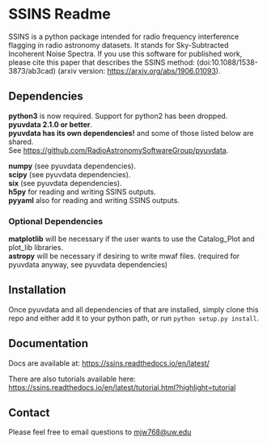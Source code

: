 # SSINS Readme

SSINS is a python package intended for radio frequency interference flagging in radio astronomy datasets. It stands for Sky-Subtracted Incoherent Noise Spectra. If you use this software for published work, please cite this paper that describes the SSINS method: (doi:10.1088/1538-3873/ab3cad) (arxiv version: https://arxiv.org/abs/1906.01093).

## Dependencies

**python3** is now required. Support for python2 has been dropped.<br/>
**pyuvdata 2.1.0 or better**.<br/>
**pyuvdata has its own dependencies!** and some of those listed below are shared.<br/>
See https://github.com/RadioAstronomySoftwareGroup/pyuvdata.  

**numpy** (see pyuvdata dependencies).  
**scipy** (see pyuvdata dependencies).  
**six** (see pyuvdata dependencies).  
**h5py** for reading and writing SSINS outputs.  
**pyyaml** also for reading and writing SSINS outputs.  

### Optional Dependencies

**matplotlib** will be necessary if the user wants to use the Catalog_Plot and plot_lib libraries.  
**astropy** will be necessary if desiring to write mwaf files. (required for pyuvdata anyway, see pyuvdata dependencies)


## Installation

Once pyuvdata and all dependencies of that are installed, simply clone this repo and either add it to your python path, or run `python setup.py install`.

## Documentation

Docs are available at: https://ssins.readthedocs.io/en/latest/  

There are also tutorials available here: https://ssins.readthedocs.io/en/latest/tutorial.html?highlight=tutorial  

## Contact

Please feel free to email questions to mjw768@uw.edu
